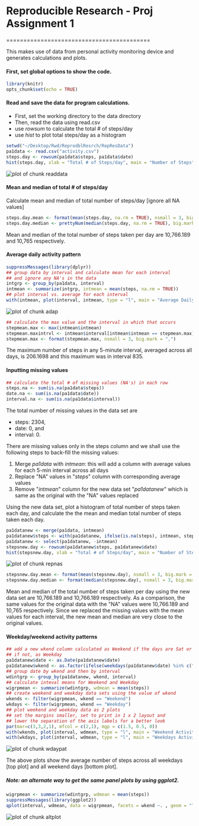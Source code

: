 # Reproducible Research - Proj Assignment 1
==========================================

This makes use of data from personal activity monitoring device and
generates calculations and plots.

#### First, set global options to show the code.


```r
library(knitr)
opts_chunk$set(echo = TRUE)
```

#### Read and save the data for program calculations.
- First, set the working directory to the data directory
- Then, read the data using read.csv
- use *rowsum* to calculate the total # of steps/day
- use *hist* to plot total steps/day as a histogram

```r
setwd("~/Desktop/Rwd/ReprodblResrch/RepResData")
pa1data <- read.csv("activity.csv")
steps.day <- rowsum(pa1data$steps, pa1data$date)
hist(steps.day, xlab = "Total # of Steps/day", main = "Number of Steps", col = "red")
```

![plot of chunk readdata](figure/readdata-1.png) 

#### Mean and median of total # of steps/day

Calculate mean and median of total number of steps/day [ignore all NA values]


```r
steps.day.mean <- format(mean(steps.day, na.rm = TRUE), nsmall = 3, big.mark = ",")
steps.day.median <- prettyNum(median(steps.day, na.rm = TRUE), big.mark = ",")
```

Mean and median of the total number of steps taken per day are
10,766.189 and 10,765 respectively.

#### Average daily activity pattern


```r
suppressMessages(library(dplyr))
## group data by interval and calculate mean for each interval
## and ignore any NA's in the data
intgrp <- group_by(pa1data, interval)
intmean <- summarize(intgrp, intmean = mean(steps, na.rm = TRUE))
## plot interval vs. average for each interval
with(intmean, plot(interval, intmean, type = "l", main = "Average Daily Activity Pattern", xlab = "5-minute Intervals (hhmm)", ylab = "Average Daily Steps", col = "blue"))
```

![plot of chunk adap](figure/adap-1.png) 

```r
## calculate the max value and the interval in which that occurs
stepmean.max <- max(intmean$intmean)
stepmean.maxintrvl <- intmean$interval[intmean$intmean == stepmean.max]
stepmean.max <- format(stepmean.max, nsmall = 3, big.mark = ",")
```

The maximum number of steps in any 5-minute interval, averaged across all days, is 206.1698 and this maximum was in interval 835.

#### Inputting missing values


```r
## calculate the total # of missing values (NA's) in each row
steps.na <- sum(is.na(pa1data$steps))
date.na <- sum(is.na(pa1data$date))
interval.na <- sum(is.na(pa1data$interval))
```

The total number of missing values in the data set are

- steps: 2304,
- date: 0, and
- interval: 0.

There are missing values only in the steps column and we shall use the following steps to back-fill the missing values:

1. Merge *pa1data* with *intmean*: this will add a column with average values for each 5-min interval across all days
2. Replace "NA" values in "*steps*" column with corresponding average values
3. Remove "*intmean*" column for the new data set "*pa1datanew*" which is same as the original with the "NA" values replaced

Using the new data set, plot a histogram of total number of steps taken each day, and calculate the the mean and median total number of steps taken each day.


```r
pa1datanew <- merge(pa1data, intmean)
pa1datanew$steps <- with(pa1datanew, ifelse(is.na(steps), intmean, steps))
pa1datanew <- select(pa1datanew, -intmean)
stepsnew.day <- rowsum(pa1datanew$steps, pa1datanew$date)
hist(stepsnew.day, xlab = "Total # of Steps/day", main = "Number of Steps (NA's Replaced)", col = "green")
```

![plot of chunk repnas](figure/repnas-1.png) 

```r
stepsnew.day.mean <- format(mean(stepsnew.day), nsmall = 3, big.mark = ",")
stepsnew.day.median <- format(median(stepsnew.day), nsmall = 3, big.mark = ",")
```

Mean and median of the total number of steps taken per day using the new data set are 10,766.189 and 10,766.189 respectively. As a comparison, the same values for the original data with the "NA" values were 10,766.189 and 10,765 respectively. Since we replaced the missing values with the mean values for each interval, the new mean and median are very close to the original values.

#### Weekday/weekend activity patterns


```r
## add a new wkend column calculated as Weekend if the days are Sat or Sun
## if not, as Weekday
pa1datanew$date <- as.Date(pa1datanew$date)
pa1datanew$wkend <- as.factor(ifelse(weekdays(pa1datanew$date) %in% c("Saturday","Sunday"), "Weekend", "Weekday"))
## group date by wkend and then by interval
wdintgrp <- group_by(pa1datanew, wkend, interval)
## calculate inteval means for Weekend and Weekday
wigrpmean <- summarize(wdintgrp, wdmean = mean(steps))
## create weekend and weekday data sets using the value of wkend
wkends <- filter(wigrpmean, wkend == "Weekend")
wkdays <- filter(wigrpmean, wkend == "Weekday")
## plot weekend and weekday data as 2 plots
## set the margins smaller, set to print in 1 x 2 layout and
## lower the separation of the axis labels for a better look
par(mar=c(3,3,2,1), mfcol = c(2,1), mgp = c(1.5, 0.5, 0))
with(wkends, plot(interval, wdmean, type = "l", main = "Weekend Activity Pattern", xlab = "5-minute Intervals (hhmm)", ylab = "Average Weekend Steps", col = "red"))
with(wkdays, plot(interval, wdmean, type = "l", main = "Weekdays Activity Pattern", xlab = "5-minute Intervals (hhmm)", ylab = "Average Weekdays Steps", col = "green"))
```

![plot of chunk wdaypat](figure/wdaypat-1.png) 

The above plots show the average number of steps across all weekdays [top plot] and all weekend days [bottom plot].

##### Note: an alternate way to get the same panel plots by using ggplot2.


```r
wigrpmean <- summarize(wdintgrp, wdmean = mean(steps))
suppressMessages(library(ggplot2))
qplot(interval, wdmean, data = wigrpmean, facets = wkend ~. , geom = "line", main = "Average Daily Activity Pattern", xlab = "5-minute Intervals(hhmm)", ylab = "Average Daily Steps", color = wkend)
```

![plot of chunk altplot](figure/altplot-1.png) 


